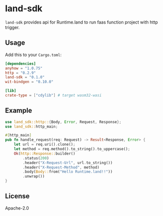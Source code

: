 # land-sdk

`land-sdk` provides api for Runtime.land to run faas function project with http trigger.

## Usage

Add this to your `Cargo.toml`:

```toml
[dependencies]
anyhow = "1.0.75"
http = "0.2.9"
land-sdk = "0.1.0"
wit-bindgen = "0.10.0"

[lib]
crate-type = ["cdylib"] # target wasm32-wasi
```

## Example

```rust
use land_sdk::http::{Body, Error, Request, Response};
use land_sdk::http_main;

#[http_main]
pub fn handle_request(req: Request) -> Result<Response, Error> {
    let url = req.uri().clone();
    let method = req.method().to_string().to_uppercase();
    Ok(http::Response::builder()
        .status(200)
        .header("X-Request-Url", url.to_string())
        .header("X-Request-Method", method)
        .body(Body::from("Hello Runtime.land!!"))
        .unwrap())
}
```

## License

Apache-2.0
